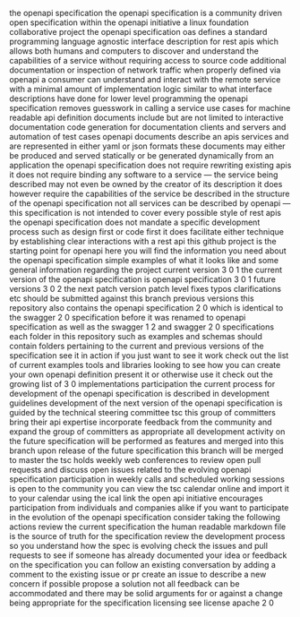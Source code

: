 the openapi specification the openapi specification is a community driven open specification within the openapi initiative a linux foundation collaborative project the openapi specification oas defines a standard programming language agnostic interface description for rest apis which allows both humans and computers to discover and understand the capabilities of a service without requiring access to source code additional documentation or inspection of network traffic when properly defined via openapi a consumer can understand and interact with the remote service with a minimal amount of implementation logic similar to what interface descriptions have done for lower level programming the openapi specification removes guesswork in calling a service use cases for machine readable api definition documents include but are not limited to interactive documentation code generation for documentation clients and servers and automation of test cases openapi documents describe an apis services and are represented in either yaml or json formats these documents may either be produced and served statically or be generated dynamically from an application the openapi specification does not require rewriting existing apis it does not require binding any software to a service — the service being described may not even be owned by the creator of its description it does however require the capabilities of the service be described in the structure of the openapi specification not all services can be described by openapi — this specification is not intended to cover every possible style of rest apis the openapi specification does not mandate a specific development process such as design first or code first it does facilitate either technique by establishing clear interactions with a rest api this github project is the starting point for openapi here you will find the information you need about the openapi specification simple examples of what it looks like and some general information regarding the project current version 3 0 1 the current version of the openapi specification is openapi specification 3 0 1 future versions 3 0 2 the next patch version patch level fixes typos clarifications etc should be submitted against this branch previous versions this repository also contains the openapi specification 2 0 which is identical to the swagger 2 0 specification before it was renamed to openapi specification as well as the swagger 1 2 and swagger 2 0 specifications each folder in this repository such as examples and schemas should contain folders pertaining to the current and previous versions of the specification see it in action if you just want to see it work check out the list of current examples tools and libraries looking to see how you can create your own openapi definition present it or otherwise use it check out the growing list of 3 0 implementations participation the current process for development of the openapi specification is described in development guidelines development of the next version of the openapi specification is guided by the technical steering committee tsc this group of committers bring their api expertise incorporate feedback from the community and expand the group of committers as appropriate all development activity on the future specification will be performed as features and merged into this branch upon release of the future specification this branch will be merged to master the tsc holds weekly web conferences to review open pull requests and discuss open issues related to the evolving openapi specification participation in weekly calls and scheduled working sessions is open to the community you can view the tsc calendar online and import it to your calendar using the ical link the open api initiative encourages participation from individuals and companies alike if you want to participate in the evolution of the openapi specification consider taking the following actions review the current specification the human readable markdown file is the source of truth for the specification review the development process so you understand how the spec is evolving check the issues and pull requests to see if someone has already documented your idea or feedback on the specification you can follow an existing conversation by adding a comment to the existing issue or pr create an issue to describe a new concern if possible propose a solution not all feedback can be accommodated and there may be solid arguments for or against a change being appropriate for the specification licensing see license apache 2 0